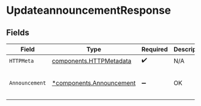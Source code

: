 # UpdateannouncementResponse


## Fields

| Field                                                               | Type                                                                | Required                                                            | Description                                                         | Example                                                             |
| ------------------------------------------------------------------- | ------------------------------------------------------------------- | ------------------------------------------------------------------- | ------------------------------------------------------------------- | ------------------------------------------------------------------- |
| `HTTPMeta`                                                          | [components.HTTPMetadata](../../models/components/httpmetadata.md)  | :heavy_check_mark:                                                  | N/A                                                                 |                                                                     |
| `Announcement`                                                      | [*components.Announcement](../../models/components/announcement.md) | :heavy_minus_sign:                                                  | OK                                                                  | {<br/>"draftId": 342<br/>}                                          |